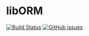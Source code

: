 # libORM

[![Build Status](https://travis-ci.org/toto-faiduski/libORM.svg?branch=master)](https://travis-ci.org/toto-faiduski/libORM)
[![GitHub issues](https://img.shields.io/github/issues/toto-faiduski/libORM.svg)](https://github.com/toto-faiduski/libORM/issues)
